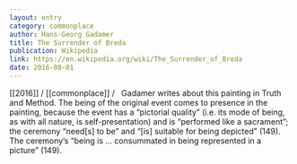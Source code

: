 ```yaml
---
layout: entry
category: commonplace
author: Hans-Georg Gadamer
title: The Surrender of Breda
publication: Wikipedia
link: https://en.wikipedia.org/wiki/The_Surrender_of_Breda
date: 2016-08-01
---
```


[[2016]] / [[commonplace]] / 
 
Gadamer writes about this painting in Truth and Method. The being of the original event comes to presence in the painting, because the event has a “pictorial quality” (i.e. its mode of being, as with all nature, is self-presentation) and is “performed like a sacrament”; the ceremony “need[s] to be” and “[is] suitable for being depicted” (149). The ceremony’s “being is … consummated in being represented in a picture” (149).
